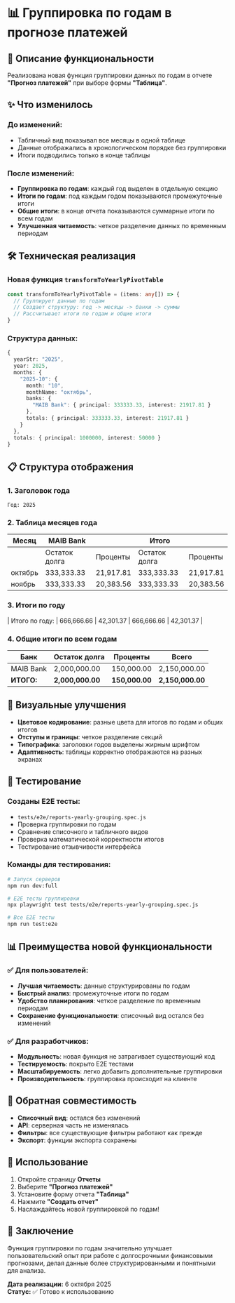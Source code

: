 # 📊 Группировка по годам в прогнозе платежей

## 🎯 Описание функциональности

Реализована новая функция группировки данных по годам в отчете **"Прогноз платежей"** при выборе формы **"Таблица"**.

## ✨ Что изменилось

### До изменений:
- Табличный вид показывал все месяцы в одной таблице
- Данные отображались в хронологическом порядке без группировки
- Итоги подводились только в конце таблицы

### После изменений:
- **Группировка по годам**: каждый год выделен в отдельную секцию
- **Итоги по годам**: под каждым годом показываются промежуточные итоги
- **Общие итоги**: в конце отчета показываются суммарные итоги по всем годам
- **Улучшенная читаемость**: четкое разделение данных по временным периодам

## 🛠️ Техническая реализация

### Новая функция `transformToYearlyPivotTable`

```typescript
const transformToYearlyPivotTable = (items: any[]) => {
  // Группирует данные по годам
  // Создает структуру: год -> месяцы -> банки -> суммы
  // Рассчитывает итоги по годам и общие итоги
}
```

### Структура данных:
```typescript
{
  yearStr: "2025",
  year: 2025,
  months: {
    "2025-10": {
      month: "10",
      monthName: "октябрь",
      banks: {
        "MAIB Bank": { principal: 333333.33, interest: 21917.81 }
      },
      totals: { principal: 333333.33, interest: 21917.81 }
    }
  },
  totals: { principal: 1000000, interest: 50000 }
}
```

## 📋 Структура отображения

### 1. Заголовок года
```
Год: 2025
```

### 2. Таблица месяцев года
| Месяц | MAIB Bank |  | Итого |  |
|-------|-----------|--|-------|--|
|       | Остаток долга | Проценты | Остаток долга | Проценты |
| октябрь | 333,333.33 | 21,917.81 | 333,333.33 | 21,917.81 |
| ноябрь | 333,333.33 | 20,383.56 | 333,333.33 | 20,383.56 |

### 3. Итоги по году
| Итого по году: | 666,666.66 | 42,301.37 | 666,666.66 | 42,301.37 |

### 4. Общие итоги по всем годам
| Банк | Остаток долга | Проценты | Всего |
|------|---------------|----------|-------|
| MAIB Bank | 2,000,000.00 | 150,000.00 | 2,150,000.00 |
| **ИТОГО:** | **2,000,000.00** | **150,000.00** | **2,150,000.00** |

## 🎨 Визуальные улучшения

- **Цветовое кодирование**: разные цвета для итогов по годам и общих итогов
- **Отступы и границы**: четкое разделение секций
- **Типографика**: заголовки годов выделены жирным шрифтом
- **Адаптивность**: таблицы корректно отображаются на разных экранах

## 🧪 Тестирование

### Созданы E2E тесты:
- `tests/e2e/reports-yearly-grouping.spec.js`
- Проверка группировки по годам
- Сравнение списочного и табличного видов
- Проверка математической корректности итогов
- Тестирование отзывчивости интерфейса

### Команды для тестирования:
```bash
# Запуск серверов
npm run dev:full

# E2E тесты группировки
npx playwright test tests/e2e/reports-yearly-grouping.spec.js

# Все E2E тесты
npm run test:e2e
```

## 📊 Преимущества новой функциональности

### ✅ Для пользователей:
- **Лучшая читаемость**: данные структурированы по годам
- **Быстрый анализ**: промежуточные итоги по годам
- **Удобство планирования**: четкое разделение по временным периодам
- **Сохранение функциональности**: списочный вид остался без изменений

### ✅ Для разработчиков:
- **Модульность**: новая функция не затрагивает существующий код
- **Тестируемость**: покрыто E2E тестами
- **Масштабируемость**: легко добавить дополнительные группировки
- **Производительность**: группировка происходит на клиенте

## 🔄 Обратная совместимость

- **Списочный вид**: остался без изменений
- **API**: серверная часть не изменялась
- **Фильтры**: все существующие фильтры работают как прежде
- **Экспорт**: функции экспорта сохранены

## 🚀 Использование

1. Откройте страницу **Отчеты**
2. Выберите **"Прогноз платежей"**
3. Установите форму отчета **"Таблица"**
4. Нажмите **"Создать отчет"**
5. Наслаждайтесь новой группировкой по годам!

## 📝 Заключение

Функция группировки по годам значительно улучшает пользовательский опыт при работе с долгосрочными финансовыми прогнозами, делая данные более структурированными и понятными для анализа.

**Дата реализации:** 6 октября 2025  
**Статус:** ✅ Готово к использованию